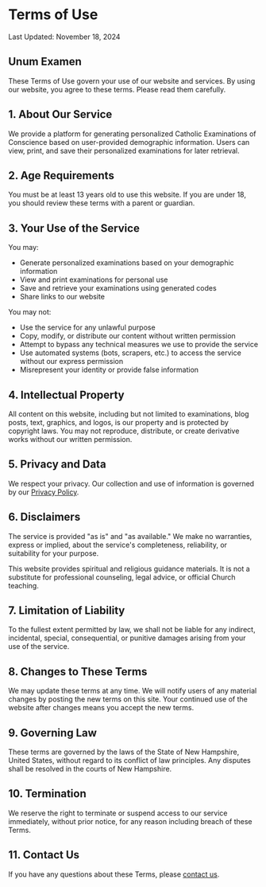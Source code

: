 # Terms of Use

Last Updated: November 18, 2024

## Unum Examen

These Terms of Use govern your use of our website and services. By using our website, you agree to these terms. Please read them carefully.

## 1. About Our Service

We provide a platform for generating personalized Catholic Examinations of Conscience based on user-provided demographic information. Users can view, print, and save their personalized examinations for later retrieval.

## 2. Age Requirements

You must be at least 13 years old to use this website. If you are under 18, you should review these terms with a parent or guardian.

## 3. Your Use of the Service

You may:
- Generate personalized examinations based on your demographic information
- View and print examinations for personal use
- Save and retrieve your examinations using generated codes
- Share links to our website

You may not:
- Use the service for any unlawful purpose
- Copy, modify, or distribute our content without written permission
- Attempt to bypass any technical measures we use to provide the service
- Use automated systems (bots, scrapers, etc.) to access the service without our express permission
- Misrepresent your identity or provide false information

## 4. Intellectual Property

All content on this website, including but not limited to examinations, blog posts, text, graphics, and logos, is our property and is protected by copyright laws. You may not reproduce, distribute, or create derivative works without our written permission.

## 5. Privacy and Data

We respect your privacy. Our collection and use of information is governed by our [Privacy Policy](/privacy).

## 6. Disclaimers

The service is provided "as is" and "as available." We make no warranties, express or implied, about the service's completeness, reliability, or suitability for your purpose.

This website provides spiritual and religious guidance materials. It is not a substitute for professional counseling, legal advice, or official Church teaching.

## 7. Limitation of Liability

To the fullest extent permitted by law, we shall not be liable for any indirect, incidental, special, consequential, or punitive damages arising from your use of the service.

## 8. Changes to These Terms

We may update these terms at any time. We will notify users of any material changes by posting the new terms on this site. Your continued use of the website after changes means you accept the new terms.

## 9. Governing Law

These terms are governed by the laws of the State of New Hampshire, United States, without regard to its conflict of law principles. Any disputes shall be resolved in the courts of New Hampshire.

## 10. Termination

We reserve the right to terminate or suspend access to our service immediately, without prior notice, for any reason including breach of these Terms.

## 11. Contact Us

If you have any questions about these Terms, please [contact us](https://forms.gle/xwE1MAhu5gPa1y2r9).